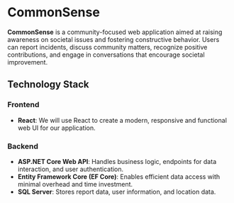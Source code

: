 # CommonSense

**CommonSense** is a community-focused web application aimed at raising awareness on societal issues and fostering constructive behavior. Users can report incidents, discuss community matters, recognize positive contributions, and engage in conversations that encourage societal improvement.

## Technology Stack

### Frontend
- **React**: We will use React to create a modern, responsive and functional web UI for our application.

### Backend
- **ASP.NET Core Web API**: Handles business logic, endpoints for data interaction, and user authentication.
- **Entity Framework Core (EF Core)**: Enables efficient data access with minimal overhead and time investment.
- **SQL Server**: Stores report data, user information, and location data.
